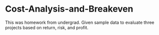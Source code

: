 # Cost-Analysis-and-Breakeven
This was homework from undergrad. Given sample data to evaluate three projects based on return, risk, and profit.
